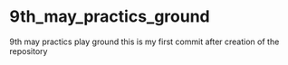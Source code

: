 # 9th_may_practics_ground
9th may practics play ground
this is my first commit after creation of the repository
